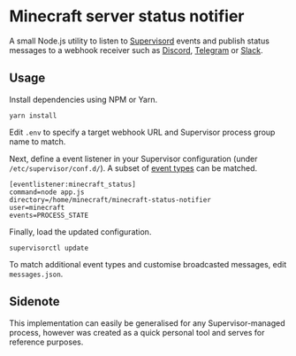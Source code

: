 # Minecraft server status notifier

A small Node.js utility to listen to [Supervisord](http://supervisord.org/) events and publish status messages to a webhook receiver such as [Discord](https://discordapp.com/), [Telegram](https://telegram.org/) or [Slack](https://slack.com/).

## Usage

Install dependencies using NPM or Yarn.

    yarn install

Edit `.env` to specify a target webhook URL and Supervisor process group name to match.

Next, define a event listener in your Supervisor configuration (under `/etc/supervisor/conf.d/`). A subset of [event types](http://supervisord.org/events.html#event-types) can be matched.

    [eventlistener:minecraft_status]
    command=node app.js
    directory=/home/minecraft/minecraft-status-notifier
    user=minecraft
    events=PROCESS_STATE

Finally, load the updated configuration.

    supervisorctl update

To match additional event types and customise broadcasted messages, edit `messages.json`.

## Sidenote

This implementation can easily be generalised for any Supervisor-managed process, however was created as a quick personal tool and serves for reference purposes.
